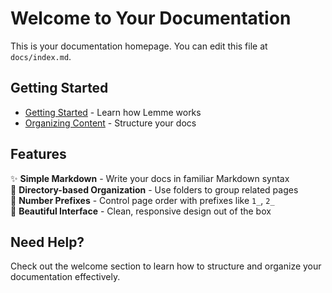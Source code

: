 # Welcome to Your Documentation

This is your documentation homepage. You can edit this file at `docs/index.md`.

## Getting Started

- [Getting Started](/getting-started) - Learn how Lemme works
- [Organizing Content](/organizing-content) - Structure your docs

## Features

✨ **Simple Markdown** - Write your docs in familiar Markdown syntax  
📁 **Directory-based Organization** - Use folders to group related pages  
🔢 **Number Prefixes** - Control page order with prefixes like `1_`, `2_`  
🎨 **Beautiful Interface** - Clean, responsive design out of the box  

## Need Help?

Check out the welcome section to learn how to structure and organize your documentation effectively.
